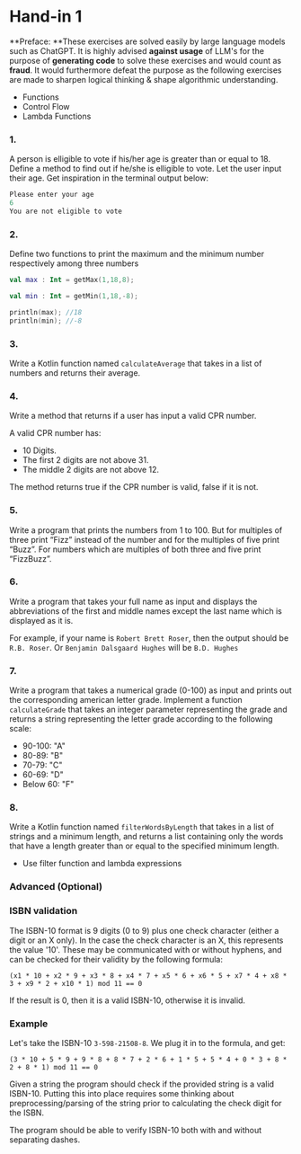 # Hand-in 1

**Preface: **These exercises are solved easily by large language models such as ChatGPT. It is highly advised **against usage** of LLM's for the purpose of **generating code** to solve these exercises and would count as **fraud**. It would furthermore defeat the purpose as the following exercises are made to sharpen logical thinking & shape algorithmic understanding.

- Functions
- Control Flow
- Lambda Functions



### 1.

A person is elligible to vote if his/her age is greater than or equal to 18. Define a method to find out if he/she is elligible to vote. Let the user input their age. Get inspiration in the terminal output below:

```kotlin
Please enter your age
6
You are not eligible to vote
```



### 2.

Define two functions to print the maximum and the minimum number respectively among three numbers

```kotlin
val max : Int = getMax(1,18,8);

val min : Int = getMin(1,18,-8);

println(max); //18
println(min); //-8
```



### 3. 

Write a Kotlin function named `calculateAverage` that takes in a list of numbers and returns their average.



### 4.

Write a method that returns if a user has input a valid CPR number.

A valid CPR number has:

- 10 Digits.
- The first 2 digits are not above 31.
- The middle 2 digits are not above 12.

The method returns true if the CPR number is valid, false if it is not.



### 5.

Write a program that prints the numbers from 1 to 100. But for multiples of three print “Fizz” instead of the number and for the multiples of five print “Buzz”. For numbers which are multiples of both three and five print “FizzBuzz”.



### 6.

Write a program that takes your full name as input and displays the abbreviations of the first and middle names except the last name which is displayed as it is.

For example, if your name is `Robert Brett Roser`, then the output should be `R.B. Roser`. Or `Benjamin Dalsgaard Hughes` will be `B.D. Hughes`



### 7.

Write a program that takes a numerical grade (0-100) as input and prints out the corresponding american letter grade. Implement a function `calculateGrade` that takes an integer parameter representing the grade and returns a string representing the letter grade according to the following scale:

- 90-100: "A"
- 80-89: "B"
- 70-79: "C"
- 60-69: "D"
- Below 60: "F"



### 8. 

Write a Kotlin function named `filterWordsByLength` that takes in a list of strings and a minimum length, and returns a list containing only the words that have a length greater than or equal to the specified minimum length.

- Use filter function and lambda expressions



### Advanced (Optional)

### ISBN validation

The ISBN-10 format is 9 digits (0 to 9) plus one check character (either a digit or an X only). In the case the check character is an X, this represents the value '10'. These may be communicated with or without hyphens, and can be checked for their validity by the following formula:

```plain
(x1 * 10 + x2 * 9 + x3 * 8 + x4 * 7 + x5 * 6 + x6 * 5 + x7 * 4 + x8 * 3 + x9 * 2 + x10 * 1) mod 11 == 0
```

If the result is 0, then it is a valid ISBN-10, otherwise it is invalid.

### Example

Let's take the ISBN-10 `3-598-21508-8`. We plug it in to the formula, and get:

```plain
(3 * 10 + 5 * 9 + 9 * 8 + 8 * 7 + 2 * 6 + 1 * 5 + 5 * 4 + 0 * 3 + 8 * 2 + 8 * 1) mod 11 == 0

```

Given a string the program should check if the provided string is a valid ISBN-10. Putting this into place requires some thinking about preprocessing/parsing of the string prior to calculating the check digit for the ISBN.

The program should be able to verify ISBN-10 both with and without separating dashes.
